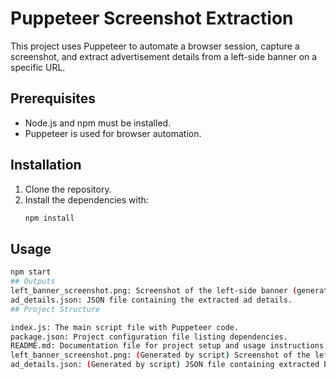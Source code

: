 # Puppeteer Screenshot Extraction

This project uses Puppeteer to automate a browser session, capture a screenshot, and extract advertisement details from a left-side banner on a specific URL.

## Prerequisites
- Node.js and npm must be installed.
- Puppeteer is used for browser automation.

## Installation
1. Clone the repository.
2. Install the dependencies with:
   ```bash
   npm install
## Usage
```bash
npm start
## Outputs 
left_banner_screenshot.png: Screenshot of the left-side banner (generated automatically by the script).
ad_details.json: JSON file containing the extracted ad details.
## Project Structure

index.js: The main script file with Puppeteer code.
package.json: Project configuration file listing dependencies.
README.md: Documentation file for project setup and usage instructions.
left_banner_screenshot.png: (Generated by script) Screenshot of the left-side banner.
ad_details.json: (Generated by script) JSON file containing extracted banner details.
